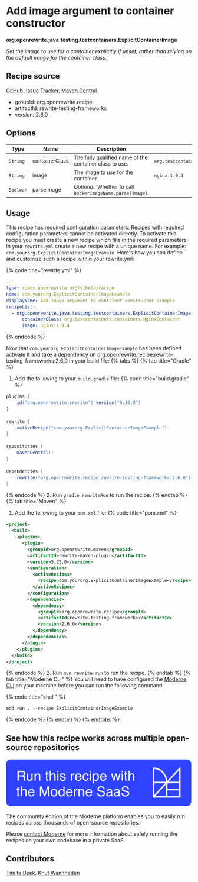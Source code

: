 # Add image argument to container constructor

**org.openrewrite.java.testing.testcontainers.ExplicitContainerImage**

_Set the image to use for a container explicitly if unset, rather than relying on the default image for the container class._

## Recipe source

[GitHub](https://github.com/openrewrite/rewrite-testing-frameworks/blob/main/src/main/java/org/openrewrite/java/testing/testcontainers/ExplicitContainerImage.java), [Issue Tracker](https://github.com/openrewrite/rewrite-testing-frameworks/issues), [Maven Central](https://central.sonatype.com/artifact/org.openrewrite.recipe/rewrite-testing-frameworks/2.6.0/jar)

* groupId: org.openrewrite.recipe
* artifactId: rewrite-testing-frameworks
* version: 2.6.0

## Options

| Type | Name | Description | Example |
| -- | -- | -- | -- |
| `String` | containerClass | The fully qualified name of the container class to use. | `org.testcontainers.containers.NginxContainer` |
| `String` | image | The image to use for the container. | `nginx:1.9.4` |
| `Boolean` | parseImage | *Optional*. Whether to call `DockerImageName.parse(image)`. |  |


## Usage

This recipe has required configuration parameters. Recipes with required configuration parameters cannot be activated directly. To activate this recipe you must create a new recipe which fills in the required parameters. In your `rewrite.yml` create a new recipe with a unique name. For example: `com.yourorg.ExplicitContainerImageExample`.
Here's how you can define and customize such a recipe within your rewrite.yml:

{% code title="rewrite.yml" %}
```yaml
---
type: specs.openrewrite.org/v1beta/recipe
name: com.yourorg.ExplicitContainerImageExample
displayName: Add image argument to container constructor example
recipeList:
  - org.openrewrite.java.testing.testcontainers.ExplicitContainerImage:
      containerClass: org.testcontainers.containers.NginxContainer
      image: nginx:1.9.4
```
{% endcode %}

Now that `com.yourorg.ExplicitContainerImageExample` has been defined activate it and take a dependency on org.openrewrite.recipe:rewrite-testing-frameworks:2.6.0 in your build file:
{% tabs %}
{% tab title="Gradle" %}
1. Add the following to your `build.gradle` file:
{% code title="build.gradle" %}
```groovy
plugins {
    id("org.openrewrite.rewrite") version("6.10.0")
}

rewrite {
    activeRecipe("com.yourorg.ExplicitContainerImageExample")
}

repositories {
    mavenCentral()
}

dependencies {
    rewrite("org.openrewrite.recipe:rewrite-testing-frameworks:2.6.0")
}
```
{% endcode %}
2. Run `gradle rewriteRun` to run the recipe.
{% endtab %}
{% tab title="Maven" %}
1. Add the following to your `pom.xml` file:
{% code title="pom.xml" %}
```xml
<project>
  <build>
    <plugins>
      <plugin>
        <groupId>org.openrewrite.maven</groupId>
        <artifactId>rewrite-maven-plugin</artifactId>
        <version>5.25.0</version>
        <configuration>
          <activeRecipes>
            <recipe>com.yourorg.ExplicitContainerImageExample</recipe>
          </activeRecipes>
        </configuration>
        <dependencies>
          <dependency>
            <groupId>org.openrewrite.recipe</groupId>
            <artifactId>rewrite-testing-frameworks</artifactId>
            <version>2.6.0</version>
          </dependency>
        </dependencies>
      </plugin>
    </plugins>
  </build>
</project>
```
{% endcode %}
2. Run `mvn rewrite:run` to run the recipe.
{% endtab %}
{% tab title="Moderne CLI" %}
You will need to have configured the [Moderne CLI](https://docs.moderne.io/moderne-cli/cli-intro) on your machine before you can run the following command.

{% code title="shell" %}
```shell
mod run . --recipe ExplicitContainerImageExample
```
{% endcode %}
{% endtab %}
{% endtabs %}

## See how this recipe works across multiple open-source repositories

[![Moderne Link Image](/.gitbook/assets/ModerneRecipeButton.png)](https://app.moderne.io/recipes/org.openrewrite.java.testing.testcontainers.ExplicitContainerImage)

The community edition of the Moderne platform enables you to easily run recipes across thousands of open-source repositories.

Please [contact Moderne](https://moderne.io/product) for more information about safely running the recipes on your own codebase in a private SaaS.

## Contributors
[Tim te Beek](mailto:tim@moderne.io), [Knut Wannheden](mailto:knut@moderne.io)
